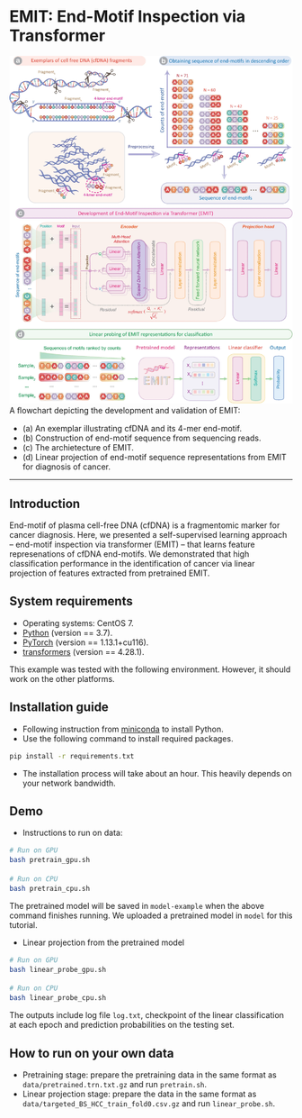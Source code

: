 # EMIT: End-Motif Inspection via Transformer

![EMIT_overview](EMIT_overview.png)
A ﬂowchart depicting the development and validation of EMIT:
- (a) An exemplar illustrating cfDNA and its 4-mer end-motif.
- (b) Construction of end-motif sequence from sequencing reads.
- (c) The archietecture of EMIT.
- (d) Linear projection of end-motif sequence representations from EMIT for diagnosis of cancer.

---

## Introduction
End-motif of plasma cell-free DNA (cfDNA) is a fragmentomic marker for cancer diagnosis. Here, we presented a self-supervised learning approach – end-motif inspection via transformer (EMIT) – that learns feature represenations of cfDNA end-motifs. We demonstrated that high classification performance in the identification of cancer via linear projection of features extracted from pretrained EMIT.   

## System requirements
- Operating systems: CentOS 7.
- [Python](https://docs.conda.io/en/latest/miniconda.html) (version == 3.7).
- [PyTorch](https://pytorch.org) (version == 1.13.1+cu116).
- [transformers](https://huggingface.co/docs/transformers/index) (version == 4.28.1).

This example was tested with the following environment. However, it should work on the other platforms. 

## Installation guide
- Following instruction from [miniconda](https://docs.conda.io/en/latest/miniconda.html) to install Python.
- Use the following command to install required packages.
```bash
pip install -r requirements.txt
```

- The installation process will take about an hour. This heavily depends on your network bandwidth.

## Demo
- Instructions to run on data:
```bash
# Run on GPU
bash pretrain_gpu.sh

# Run on CPU
bash pretrain_cpu.sh
```

The pretrained model will be saved in `model-example` when the above command finishes running.
We uploaded a pretrained model in `model` for this tutorial.

- Linear projection from the pretrained model
```bash
# Run on GPU
bash linear_probe_gpu.sh

# Run on CPU
bash linear_probe_cpu.sh
```

The outputs include log file `log.txt`, checkpoint of the linear classification at each epoch and prediction probabilities on the testing set.

## How to run on your own data
- Pretraining stage: prepare the pretraining data in the same format as `data/pretrained.trn.txt.gz` and run `pretrain.sh`.
- Linear projection stage: prepare the data in the same format as `data/targeted_BS_HCC_train_fold0.csv.gz` and run `linear_probe.sh`.




